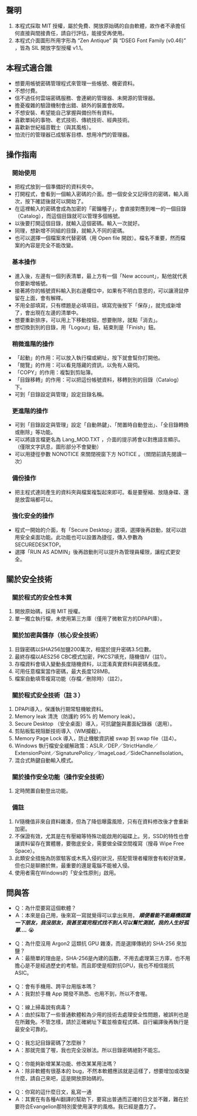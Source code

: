 ## 聲明

1.  本程式採取 MIT 授權，屬於免費、開放原始碼的自由軟體，故作者不承擔任何直接與間接責任，請自行評估，能接受再使用。
2.  本程式介面圖形所用字形為 “Zen Antique” 與 “DSEG Font Family (v0.46)” ，皆為 SIL 開放字型授權 v1.1。

## 本程式適合誰

*   想要用帳號密碼管理程式來管理一些帳號、機密資料。
*   不想付費。
*   信不過任何雲端密碼服務、會連網的管理器、未開源的管理器。
*   擔憂複雜的驗證機制會出錯、額外的裝置會故障。
*   不想安裝、希望能自己掌握與備份所有資料。
*   喜歡單純的事物、老式技術、傳統技術、經典技術。
*   喜歡新世紀福音戰士（與其風格）。
*   怕流行的管理器已成駭客目標、想用冷門的管理器。

## 操作指南

### 　開始使用

*   把程式放到一個準備好的資料夾中。
*   打開程式，會看到一個輸入密碼的介面。想一個安全又記得住的密碼，輸入兩次，按下確認後就可以開始了。
*   在這裡輸入的密碼會成為加密的「密鑰種子」，會直接對應到唯一的一個目錄（Catalog），而這個目錄就可以管理多個帳號。
*   以後要打開這個目錄，就輸入這個密碼。輸入一次就好。
*   同理，想新增不同組的目錄，就輸入不同的密碼。
*   也可以選擇一個檔案來代替密碼（用 Open file 開啟）。檔名不重要，然而檔案的內容是完全不能改變。

### 　基本操作

*   進入後，左邊有一個列表清單，最上方有一個「New account」，點他就代表你要新增帳號。
*   接著將你的帳號資料輸入到右邊欄位中，如果有不明白意思的，可以讓滑鼠停留在上面，會有解釋。
*   不用全部填寫，只有標題是必填項目。填寫完後按下「保存」，就完成新增了，會出現在左邊的清單中。
*   想要重新排序，可以用上下移動按鈕，想要刪除，就點「消去」。
*   想切換到別的目錄，用「Logout」鈕，結束則是「Finish」鈕。

### 　稍微進階的操作

*   「起動」的作用：可以放入執行檔或網址，按下就會幫你打開他。
*   「閱覽」的作用：可以看見隱藏的資訊，以免有人窺伺。
*   「COPY」的作用：複製到剪貼簿。
*   「目錄移轉」的作用：可以把這份帳號資料，移轉到別的目錄（Catalog）下。
*   可到「目錄設定與管理」設定目錄名稱。

### 　更進階的操作

*   可到「目錄設定與管理」設定「自動熱鍵」、「閒置時自動登出」、「全目錄轉換或刪除」等功能。
*   可以將語言檔更名為 Lang_MOD.TXT ，介面的提示將會以對應語言顯示。（僅限文字訊息，圖形部分不會變動）
*   可以用捷徑參數 NONOTICE 來關閉視窗下方 NOTICE 。（關閉前請先閱讀一次）

### 　備份操作

*   把主程式連同產生的資料夾與檔案複製起來即可。看是要壓縮、放隨身碟、還是放雲端都可以。

### 　強化安全的操作

*   程式一開始的介面，有「Secure Desktop」選項，選擇後再啟動，就可以啟用安全桌面功能。此功能也可以設置為捷徑，傳入參數為 SECUREDESKTOP。
*   選擇「RUN AS ADMIN」後再啟動則可以提升為管理員權限，讓程式更安全。

## 關於安全技術

### 　關於程式的安全性本質

1.  開放原始碼，採用 MIT 授權。
2.  單一獨立執行檔，未使用第三方庫（僅用了微軟官方的DPAPI庫）。

### 　關於加密與儲存（核心安全技術）

1.  目錄密碼以SHA256加鹽200萬次，相當於提升密碼3.5位數。
2.  最終存檔以AES256 CBC模式加密，PKCS7填充，隨機值IV（註1）。
3.  存檔資料會填入變動長度隨機資料，以混淆真實資料與密碼長度。
4.  可用任意檔案當作密碼，最大長度128MB。
5.  檔案自動填零複寫功能（存檔／刪除時）（註2）。

### 　關於程式安全技術（註３）

1.  DPAPI導入，保護執行期常駐機敏資料。
2.  Memory leak 清洗（防護約 95% 的 Memory leak）。
3.  Secure Desktop （安全桌面）導入，可抗鍵盤與畫面紀錄器（選用）。
4.  剪貼板監視阻斷技術導入（WM攔截）。
5.  Memory Page Lock 導入，防止機敏資訊被 swap 到 swap file（註4）。
6.  Windows 執行檔安全緩解政策：ASLR／DEP／StrictHandle／ExtensionPoint／SignaturePolicy／ImageLoad／SideChannelIsolation。
7.  混合式熱鍵自動輸入模式。

### 　關於操作安全功能（操作安全技術）

1.  定時閒置自動登出功能。

### 　備註

1.  IV隨機值非來自資料雜湊，但為了降低曝露風險，只有在資料修改後才會重新加密。
2.  不保證有效，尤其是在有壓縮等特殊功能啟用的磁碟上。另，SSD的特性也會讓資料留存在實體層，要徹底安全，需要做全碟空間複寫（搜尋 Wipe Free Space）。
3.  此類安全措施為防禦駭客或木馬入侵的狀況，搭配管理者權限會有較好效果，但也只是聊勝於無，最重要的還是電腦不能被入侵。
4.  使用者需在Windows的「安全性原則」啟用。

## 問與答

*   Ｑ：為什麼要寫這個軟體？
*   Ａ：本來是自己用，後來寫一寫就覺得可以拿出來用， _**順便看能不能藉機認識一下朋友，我沒朋友，我甚至寫完程式找不到人可以幫忙測試，我的人生好孤單.…**_ 😭  
     
*   Ｑ：為什麼沒用 Argon2 這類抗 GPU 雜湊，而是選擇傳統的 SHA-256 來加鹽？
*   Ａ：最簡單的理由是，SHA-256是內建的函數，不用去處理第三方庫，也不用擔心是不是經過歷史的考驗。而且即使是相對抗GPU，我也不相信能抗ASIC。  
     
*   Ｑ：會有手機用、跨平台用版本嗎？
*   Ａ：我對於手機 App 開發不熟悉、也用不到，所以不會喔。  
     
*   Ｑ：線上掃毒說有病毒？
*   Ａ：由於採取了一些普通軟體較為少用的技術去處理安全性問題，被誤判也是在所難免。不管怎樣，請於正確網址下載並檢查程式碼、自行編譯後再執行是最安全可靠的。  
     
*   Ｑ：我忘記目錄密碼了怎麼辦？
*   Ａ：那就完蛋了喔，我也完全沒辦法。所以目錄密碼絕對不能忘。  
     
*   Ｑ：你能夠新增某某功能、修改某某用法嗎？
*   Ａ：除非軟體有很基本的 bug，不然本軟體應該就是這樣了，想要增加或改變什麼，請自己來吧，這是開放原始碼的。  
     
*   Ｑ：你寫的這什麼日文，亂寫一通
*   Ａ：其實在有各種AI翻譯的幫助下，要寫出普通而正確的日文並不難，難在於要符合Evangelion那特別愛使用漢字的風格。我已經是盡力了。
